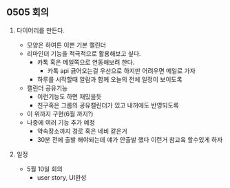 0505 회의
-----
1. 다이어리를 만든다.
    - 모양은 하여튼 이쁜 기본 캘린더
    - 리마인더 기능을 적극적으로 활용해보고 싶다.
        - 카톡 혹은 메일쪽으로 연동해보려 한다.
            - 카톡 api 긁어오는걸 우선으로 하지만 어려우면 메일로 가자
        - 하루를 시작할때 알람과 함께 오늘의 전체 일정이 보이도록
    - 캘린더 공유기능
        - 이런기능도 하면 재밌을듯
        - 친구혹은 그룹의 공유캘린더가 있고 내꺼에도 반영되도록
    - 이 위까지 구현(6월 까지?)
    - 나중에 여러 기능 추가 예정
        - 약속장소까지 경로 혹은 네비 같은거
        - 30분 전에 출발 해야되는데 얘가 안출발 했다 이런거 참교육 할수있게 하자

2. 일정
    - 5월 10일 회의
        - user story, UI완성
